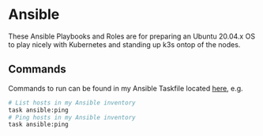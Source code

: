 # Ansible

These Ansible Playbooks and Roles are for preparing an Ubuntu 20.04.x OS to play nicely with Kubernetes and standing up k3s ontop of the nodes.

## Commands

Commands to run can be found in my Ansible Taskfile located [here](https://github.com/onedr0p/home-cluster/blob/main/.taskfiles/Taskfile_ansible.yaml), e.g.

```bash
# List hosts in my Ansible inventory
task ansible:ping
# Ping hosts in my Ansible inventory
task ansible:ping
```
